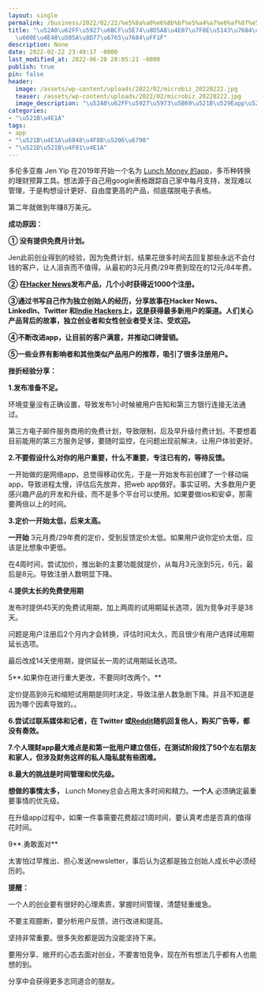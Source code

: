 ```yaml
---
layout: single
permalink: /business/2022/02/22/%e5%8a%a0%e6%8b%bf%e5%a4%a7%e6%af%8f%e5%b9%b4%e8%b5%9a8%e4%b8%87%e7%be%8e%e5%85%83%e7%9a%84%e5%89%af%e4%b8%9a%ef%bc%8c%e6%80%8e%e4%b9%88%e5%81%9a%e8%b5%b7%e6%9d%a5%e7%9a%84%ef%bc%9f/
title: "\u52A0\u62FF\u5927\u6BCF\u5E74\u8D5A8\u4E07\u7F8E\u5143\u7684\u526F\u4E1A\uFF0C\
  \u600E\u4E48\u505A\u8D77\u6765\u7684\uFF1F"
description: None
date: 2022-02-22 23:49:17 -0000
last_modified_at: 2022-06-28 20:05:21 -0000
publish: true
pin: false
header:
  image: /assets/wp-content/uploads/2022/02/microbiz_20220222.jpg
  teaser: /assets/wp-content/uploads/2022/02/microbiz_20220222.jpg
  image_description: "\u52A0\u62FF\u5927\u5973\u5B69\u521B\u529Eapp\u526F\u4E1A\u7ECF\u9A8C\u8C08"
categories:
- "\u521B\u4E1A"
tags:
- app
- "\u521B\u4E1A\u6848\u4F8B\u5206\u6790"
- "\u521D\u521B\u4F01\u4E1A"
---
```

多伦多亚裔 Jen Yip 在2019年开始一个名为 [Lunch Money 的app](https://lunchmoney.app)，多币种转换的理财预算工具。想法源于自己用google表格跟踪自己家中每月支持，发现难以管理，于是构想设计更好、自由度更高的产品，彻底摆脱电子表格。

第二年就做到年赚8万美元。

**成功原因：**

**① 没有提供免费月计划。**

Jen此前创业得到的经验，因为免费计划，结果花很多时间去回复那些永远不会付钱的客户，让人沮丧而不值得。从最初的3元月费/29年费到现在的12元/84年费。

**② 在[Hacker News](https://news.ycombinator.com)发布产品，几个小时获得近1000个注册。**

**③通过书写自己作为独立创始人的经历，分享故事在Hacker News、LinkedIn、Twitter 和[Indie Hackers](https://www.indiehackers.com)上，这是获得最多新用户的渠道。人们关心产品背后的故事，独立创业者和女性创业者受关注、受欢迎。**

**④不断改进app，让目前的客户满意，并推动口碑营销。**

**⑤一些业界有影响者和其他类似产品用户的推荐，吸引了很多注册用户。**

**挫折经验分享：**

**1.发布准备不足。**

环境变量没有正确设置，导致发布1小时候被用户告知和第三方银行连接无法通过。

第三方电子邮件服务商用的免费计划，导致限制，后及早升级付费计划。不要想着目前能用的第三方服务足够，要随时监控，在问题出现前解决，让用户体验更好。

**2.不要假设什么对你的用户重要，什么不重要，专注已有的，等待反馈。**

一开始做的是网络app，总觉得移动优先，于是一开始发布前创建了一个移动端app，导致进程太慢，评估后先放弃，把web app做好。事实证明，大多数用户更感兴趣产品的开发和升级，而不是多个平台可以使用。如果要做ios和安卓，那需要两倍以上的时间。

**3.定价一开始太低，后来太高。**

**一开始** 3元月费/29年费的定价，受到反馈定价太低。如果用户说你定价太低，应该是比想象中更低。

在4周时间，尝试加价，推出新的主要功能就提价，从每月3元涨到5元，6元，最后是8元。导致注册人数明显下降。

4.**提供太长的免费使用期**

发布时提供45天的免费试用期，加上两周的试用期延长选项，因为竞争对手是38天。

问题是用户注册后2个月内才会转换，评估时间太久，而且很少有用户选择试用期延长选项。

最后改成14天使用期，提供延长一周的试用期延长选项。

5**.如果你在进行重大更改，不要同时改两个。**

定价提高到8元和缩短试用期是同时决定，导致注册人数急剧下降。并且不知道是因为哪个因素导致的。。

**6.尝试过联系媒体和记者，在 Twitter 或[Reddit](https://www.reddit.com)随机回复他人，购买广告等，都没有奏效。**

**7.个人理财app最大难点是和第一批用户建立信任，在测试阶段找了50个左右朋友和家人，但涉及财务这样的私人隐私就有些困难。**

**8.最大的挑战是时间管理和优先级。**

**想做的事情太多，** Lunch Money总会占用太多时间和精力。**一个人** 必须确定最重要事情的优先级。

在升级app过程中，如果一件事需要花费超过1周时间，要认真考虑是否真的值得花时间。

9**.勇敢面对**

太害怕过早推出、担心发送newsletter，事后认为这都是独立创始人成长中必须经历的。

**提醒：**

一个人的创业要有很好的心理素质，掌握时间管理，清楚轻重缓急。

不要主观臆断，要分析用户反馈，进行改进和提高。

坚持非常重要。很多失败都是因为没能坚持下来。

要用分享、敞开的心态去面对创业，不要害怕竞争，现在所有想法几乎都有人也能想的到。

分享中会获得更多志同道合的朋友。
